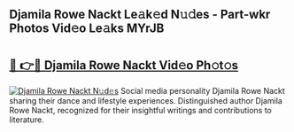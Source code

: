 ## Djamila Rowe Nackt Le𝚊k𝚎d N𝚞𝚍es - Part-wkr Photos Vid𝚎o Le𝚊ks MYrJB

# <h2><a href="http://fb5gc7.evod.top/?m=Djamila+Rowe+Nackt">🔗 👉🔴 Djamila Rowe Nackt Vid𝚎o Ph𝚘t𝚘s</a></h2>

[![Djamila Rowe Nackt N𝚞d𝚎s](https://i.imgur.com/8V9OHl7.gif)](http://fb5gc7.evod.top/?m=Djamila+Rowe+Nackt)
Social media personality Djamila Rowe Nackt sharing their dance and lifestyle experiences. Distinguished author Djamila Rowe Nackt, recognized for their insightful writings and contributions to literature. 
